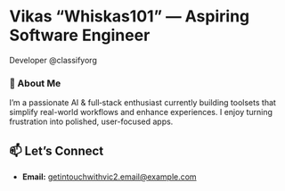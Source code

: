 # Vikas “Whiskas101” — Aspiring Software Engineer
Developer @classifyorg

### 👋 About Me
I’m a passionate AI & full‑stack enthusiast currently building toolsets that simplify real-world workflows and enhance experiences. I enjoy turning frustration into polished, user-focused apps.

## 📫 Let’s Connect 
- **Email:** getintouchwithvic2.email@example.com





<!---
Whiskas101/Whiskas101 is a ✨ special ✨ repository because its `README.md` (this file) appears on your GitHub profile.
You can click the Preview link to take a look at your changes.
--->

